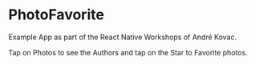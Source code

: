 # PhotoFavorite

Example App as part of the React Native Workshops of André Kovac.

Tap on Photos to see the Authors and tap on the Star to Favorite photos.
